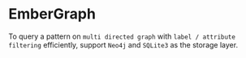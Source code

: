 # EmberGraph

To query a pattern on `multi directed graph` with `label / attribute filtering` efficiently, support `Neo4j` and `SQLite3` as the storage layer.
